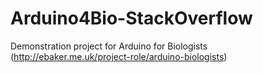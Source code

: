 Arduino4Bio-StackOverflow
=========================

Demonstration project for Arduino for Biologists (http://ebaker.me.uk/project-role/arduino-biologists)
